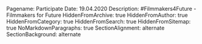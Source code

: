 Pagename: Participate
Date: 19.04.2020
Description: #Filmmakers4Future - Filmmakers for Future
HiddenFromArchive: true
HiddenFromAuthor: true
HiddenFromCategory: true
HiddenFromSearch: true
HiddenFromSitemap: true
NoMarkdownParagraphs: true
SectionAlignment: alternate
SectionBackground: alternate
